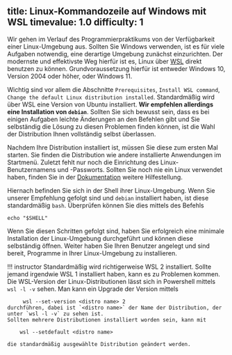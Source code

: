 title: Linux-Kommandozeile auf Windows mit WSL
timevalue: 1.0
difficulty: 1
---
Wir gehen im Verlauf des Programmierpraktikums von der Verfügbarkeit einer Linux-Umgebung aus.
Sollten Sie Windows verwenden, ist es für viele Aufgaben notwendig, eine derartige Umgebung
zunächst einzurichten.
Der modernste und effektivste Weg hierfür ist es, Linux über
[WSL](https://learn.microsoft.com/en-us/windows/wsl/install) direkt benutzen zu können.
Grundvoraussetzung hierfür ist entweder Windows 10, Version 2004 oder höher, oder Windows 11.

Wichtig sind vor allem die Abschnitte `Prerequisites`, `Install WSL command`,
`Change the default Linux distribution installed`.
Standardmäßig wird über WSL eine Version von Ubuntu installiert.
**Wir empfehlen allerdings eine Installation von `debian`**.
Sollten Sie sich bewusst sein, dass es bei einigen Aufgaben leichte Änderungen an den Befehlen
gibt und Sie selbständig die Lösung zu diesen Problemen finden können, ist die Wahl der
Distribution Ihnen vollständig selbst überlassen.

Nachdem Ihre Distribution installiert ist, müssen Sie diese zum ersten Mal starten.
Sie finden die Distribution wie andere installierte Anwendungen im Startmenü.
Zuletzt fehlt nur noch die Einrichtung des Linux-Benutzernamens und -Passworts.
Sollten Sie noch nie ein Linux verwendet haben, finden Sie in der [Dokumentation](https://learn.microsoft.com/en-us/windows/wsl/setup/environment#set-up-your-linux-username-and-password) weitere Hilfestellung.

Hiernach befinden Sie sich in der Shell ihrer Linux-Umgebung. Wenn Sie unserer Empfehlung
gefolgt sind und `debian` installiert haben, ist diese standardmäßig `bash`.
Überprüfen können Sie dies mittels des Befehls 
  
    echo "$SHELL"

Wenn Sie diesen Schritten gefolgt sind, haben Sie erfolgreich eine minimale Installation
der Linux-Umgebung durchgeführt und können diese selbständig öffnen.
Weiter haben Sie Ihren Benutzer angelegt und sind bereit, Programme in Ihrer Linux-Umgebung
zu installieren.

!!! instructor
    Standardmäßig wird richtigerweise WSL 2 installiert.
    Sollte jemand irgendwie WSL 1 installiert haben, kann es zu Problemen kommen.
    Die WSL-Version der Linux-Distributionen lässt sich in Powershell mittels `wsl -l -v` sehen.
    Man kann ein Upgrade der Version mittels 

         wsl --set-version <distro name> 2 
    durchführen, dabei ist `<distro name>` der Name der Distribution, der unter `wsl -l -v` zu sehen ist.
    Sollten mehrere Distributionen installiert worden sein, kann mit 

        wsl --setdefault <distro name>

    die standardmäßig ausgewählte Distribution geändert werden.
